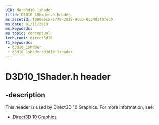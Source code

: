 ```yaml
---
UID: NA:d3d10_1shader
title: D3D10_1Shader.h header
ms.assetid: f090e6c5-5779-3039-9c63-603483f0fec0
ms.date: 01/11/2019
ms.keywords: 
ms.topic: conceptual
tech.root: direct3d10
f1_keywords:
 - d3d10_1shader
 - d3d10_1shader/d3d10_1shader
---
```


# D3D10_1Shader.h header


## -description

This header is used by Direct3D 10 Graphics. For more information, see:

- [Direct3D 10 Graphics](../_direct3d10/index.md)

